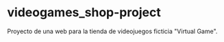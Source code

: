 # videogames_shop-project
Proyecto de una web para la tienda de videojuegos ficticia "Virtual Game".
